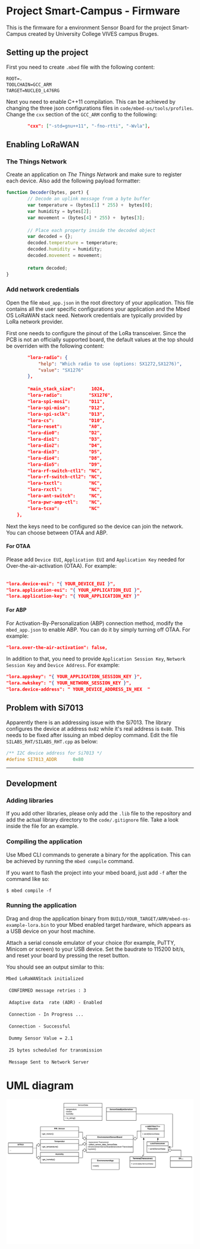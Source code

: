 # Project Smart-Campus - Firmware

This is the firmware for a environment Sensor Board for the project Smart-Campus created by University College VIVES campus Bruges.

## Setting up the project

First you need to create `.mbed` file with the following content:

```
ROOT=.
TOOLCHAIN=GCC_ARM
TARGET=NUCLEO_L476RG
```

Next you need to enable C++11 compilation. This can be achieved by changing the three json configurations files in `code/mbed-os/tools/profiles`. Change the `cxx` section of the `GCC_ARM` config to the following:

```json
        "cxx": ["-std=gnu++11", "-fno-rtti", "-Wvla"],
```

## Enabling LoRaWAN

### The Things Network

Create an application on *The Things Network* and make sure to register each device. Also add the following payload formatter:

```javascript
function Decoder(bytes, port) {
        // Decode an uplink message from a byte buffer
        var temperature = (bytes[1] * 255) +  bytes[0];
        var humidity = bytes[2];
        var movement = (bytes[4] * 255) +  bytes[3];

        // Place each property inside the decoded object
        var decoded = {};
        decoded.temperature = temperature;
        decoded.humidity = humidity;
        decoded.movement = movement;

        return decoded;
}
```

### Add network credentials

Open the file `mbed_app.json` in the root directory of your application. This file contains all the user specific configurations your application and the Mbed OS LoRaWAN stack need. Network credentials are typically provided by LoRa network provider.

First one needs to configure the pinout of the LoRa transceiver. Since the PCB is not an officially supported board, the default values at the top should be overriden with the following content:

```json
        "lora-radio": {
            "help": "Which radio to use (options: SX1272,SX1276)",
            "value": "SX1276"
        },

        "main_stack_size":      1024,
        "lora-radio":          "SX1276",
        "lora-spi-mosi":       "D11",
        "lora-spi-miso":       "D12",
        "lora-spi-sclk":       "D13",
        "lora-cs":             "D10",
        "lora-reset":          "A0",
        "lora-dio0":           "D2",
        "lora-dio1":           "D3",
        "lora-dio2":           "D4",
        "lora-dio3":           "D5",
        "lora-dio4":           "D8",
        "lora-dio5":           "D9",
        "lora-rf-switch-ctl1": "NC",
        "lora-rf-switch-ctl2": "NC",
        "lora-txctl":          "NC",
        "lora-rxctl":          "NC",
        "lora-ant-switch":     "NC",
        "lora-pwr-amp-ctl":    "NC",
        "lora-tcxo":           "NC"
    },
```

Next the keys need to be configured so the device can join the network. You can choose between OTAA and ABP.

#### For OTAA

Please add `Device EUI`, `Application EUI` and `Application Key` needed for Over-the-air-activation (OTAA). For example:

```json

"lora.device-eui": "{ YOUR_DEVICE_EUI }",
"lora.application-eui": "{ YOUR_APPLICATION_EUI }",
"lora.application-key": "{ YOUR_APPLICATION_KEY }"
```

#### For ABP

For Activation-By-Personalization (ABP) connection method, modify the `mbed_app.json` to enable ABP. You can do it by simply turning off OTAA. For example:

```json
"lora.over-the-air-activation": false,
```

In addition to that, you need to provide `Application Session Key`, `Network Session Key` and `Device Address`. For example:

```json
"lora.appskey": "{ YOUR_APPLICATION_SESSION_KEY }",
"lora.nwkskey": "{ YOUR_NETWORK_SESSION_KEY }",
"lora.device-address": " YOUR_DEVICE_ADDRESS_IN_HEX  " 
```

## Problem with Si7013

Apparently there is an addressing issue with the Si7013. The library configures the device at address `0x82` while it's real address is `0x80`. This needs to be fixed after issuing an mbed deploy command. Edit the file `SILABS_RHT/SILABS_RHT.cpp` as below:

```c++
/** I2C device address for Si7013 */
#define SI7013_ADDR      0x80
```

---

## Development

### Adding libraries

If you add other libraries, please only add the `.lib` file to the repository and add the actual library directory to the `code/.gitignore` file. Take a look inside the file for an example.

### Compiling the application

Use Mbed CLI commands to generate a binary for the application. This can be achieved by running the `mbed compile` command.

If you want to flash the project into your mbed board, just add `-f` after the command like so:

```shell
$ mbed compile -f
```

### Running the application

Drag and drop the application binary from `BUILD/YOUR_TARGET/ARM/mbed-os-example-lora.bin` to your Mbed enabled target hardware, which appears as a USB device on your host machine. 

Attach a serial console emulator of your choice (for example, PuTTY, Minicom or screen) to your USB device. Set the baudrate to 115200 bit/s, and reset your board by pressing the reset button.

You should see an output similar to this:

```
Mbed LoRaWANStack initialized 

 CONFIRMED message retries : 3 

 Adaptive data  rate (ADR) - Enabled 

 Connection - In Progress ...

 Connection - Successful 

 Dummy Sensor Value = 2.1 

 25 bytes scheduled for transmission 
 
 Message Sent to Network Server
```

# UML diagram
![UML diagram](./images/UML.png)